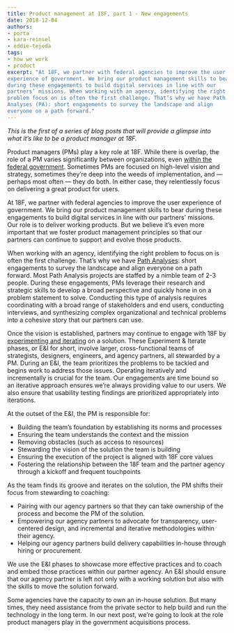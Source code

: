 ```yaml
---
title: Product management at 18F, part 1 - New engagements
date: 2018-12-04
authors:
- porta
- kara-reinsel
- eddie-tejeda
tags:
- how we work
- product
excerpt: "At 18F, we partner with federal agencies to improve the user
experience of government. We bring our product management skills to bear
during these engagements to build digital services in line with our
partners’ missions. When working with an agency, identifying the right
problem focus on is often the first challenge. That’s why we have Path
Analyses (PA): short engagements to survey the landscape and align
everyone on a path forward."
---
```


*This is the first of a series of blog posts that will provide a glimpse
into what it’s like to be a product manager at 18F.*

Product managers (PMs) play a key role at 18F. While there is overlap,
the role of a PM varies significantly between organizations, even
[within the federal
government](https://medium.com/the-u-s-digital-service/the-importance-of-product-management-in-government-b59933d01874).
Sometimes PMs are focused on high-level vision and strategy, sometimes
they’re deep into the weeds of implementation, and — perhaps most often
— they do both. In either case, they relentlessly focus on delivering a
great product for users.

At 18F, we partner with federal agencies to improve the user experience
of government. We bring our product management skills to bear during
these engagements to build digital services in line with our partners’
missions. Our role is to deliver working products. But we believe it’s
even more important that we foster product management principles so that
our partners can continue to support and evolve those products.

When working with an agency, identifying the right problem to focus on
is often the first challenge. That’s why we have [Path
Analyses](https://18f.gsa.gov/how-we-work/#path-analysis): short engagements to
survey the landscape and align everyone on a path forward. Most Path
Analysis projects are staffed by a nimble team of 2-3 people. During
these engagements, PMs leverage their research and strategic skills to
develop a broad perspective and quickly hone in on a problem statement
to solve. Conducting this type of analysis requires coordinating with a
broad range of stakeholders and end users, conducting interviews, and
synthesizing complex organizational and technical problems into a
cohesive story that our partners can use.

Once the vision is established, partners may continue to engage with 18F
by [experimenting and iterating](https://18f.gsa.gov/how-we-work/#experiment-iterate) on
a solution. These Experiment & Iterate phases, or E&I for short, involve
larger, cross-functional teams of strategists, designers, engineers, and
agency partners, all stewarded by a PM. During an E&I, the team
prioritizes the problems to be tackled and begins work to address those
issues. Operating iteratively and incrementally is crucial for the team.
Our engagements are time bound so an iterative approach ensures we’re
always providing value to our users. We also ensure that usability
testing findings are prioritized appropriately into iterations.

At the outset of the E&I, the PM is responsible for:

-   Building the team’s foundation by establishing its norms and processes
-   Ensuring the team understands the context and the mission
-   Removing obstacles (such as access to resources)
-   Stewarding the vision of the solution the team is building
-   Ensuring the execution of the project is aligned with 18F core values
-   Fostering the relationship between the 18F team and the partner agency through a kickoff and frequent touchpoints

As the team finds its groove and iterates on the solution, the PM shifts
their focus from stewarding to coaching:

-   Pairing with our agency partners so that they can take ownership of the process and become the PM of the solution.
-   Empowering our agency partners to advocate for transparency, user-centered design, and incremental and iterative methodologies within their agency.
-   Helping our agency partners build delivery capabilities in-house through hiring or procurement.

We use the E&I phases to showcase more effective practices and to coach
and embed those practices within our partner agency. An E&I should
ensure that our agency partner is left not only with a working solution
but also with the skills to move the solution forward.

Some agencies have the capacity to own an in-house solution. But many
times, they need assistance from the private sector to help build and
run the technology in the long term. In our next post, we’re going to
look at the role product managers play in the government acquisitions
process.

